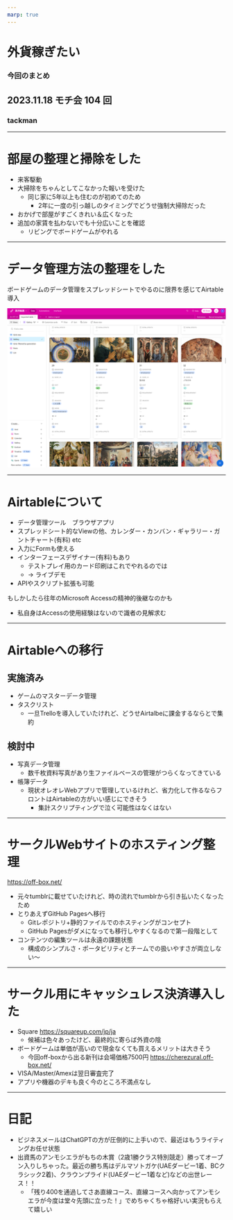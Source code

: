 ```yaml
---
marp: true
---
```


# 外貨稼ぎたい

### 今回のまとめ

## 2023.11.18 モチ会 104 回

### tackman

---

# 部屋の整理と掃除をした

- 来客駆動
- 大掃除をちゃんとしてこなかった報いを受けた
  - 同じ家に5年以上も住むのが初めてのため
    - 2年に一度の引っ越しのタイミングでどうせ強制大掃除だった
- おかげで部屋がすごくきれい＆広くなった
- 追加の家賃を払わないでも十分広いことを確認
  - リビングでボードゲームがやれる

---

# データ管理方法の整理をした

ボードゲームのデータ管理をスプレッドシートでやるのに限界を感じてAirtable導入

![height:300](airtable.png)

---

# Airtableについて

- データ管理ツール　ブラウザアプリ
- スプレッドシート的なViewの他、カレンダー・カンバン・ギャラリー・ガントチャート(有料) etc
- 入力にFormも使える
- インターフェースデザイナー(有料)もあり
  - テストプレイ用のカード印刷はこれでやれるのでは
  - → ライブデモ
- APIやスクリプト拡張も可能

もしかしたら往年のMicrosoft Accessの精神的後継なのかも
- 私自身はAccessの使用経験はないので識者の見解求む

---

# Airtableへの移行

## 実施済み
  - ゲームのマスターデータ管理
  - タスクリスト
    - 一旦Trelloを導入していたけれど、どうせAirtalbeに課金するならとで集約

## 検討中
  - 写真データ管理
    - 数千枚資料写真があり生ファイルベースの管理がつらくなってきている
  - 帳簿データ
    - 現状オレオレWebアプリで管理しているけれど、省力化して作るならフロントはAirtableの方がいい感じにできそう
      - 集計スクリプティングで泣く可能性はなくはない

---

# サークルWebサイトのホスティング整理

https://off-box.net/

- 元々tumblrに載せていたけれど、時の流れでtumblrから引き払いたくなったため
- とりあえずGitHub Pagesへ移行
  - Gitレポジトリ+静的ファイルでのホスティングがコンセプト
  - GitHub Pagesがダメになっても移行しやすくなるので第一段階として
- コンテンツの編集ツールは永遠の課題状態
  - 構成のシンプルさ・ポータビリティとチームでの扱いやすさが両立しない～
---

# サークル用にキャッシュレス決済導入した

- Square https://squareup.com/jp/ja
  - 候補は色々あったけど、最終的に寄らば外資の陰
- ボードゲームは単価が高いので現金なくても買えるメリットは大きそう
  - 今回off-boxから出る新刊は会場価格7500円 https://cherezural.off-box.net/
- VISA/Master/Amexは翌日審査完了
- アプリや機器のデキも良く今のところ不満点なし

---

# 日記

- ビジネスメールはChatGPTの方が圧倒的に上手いので、最近はもうライティングお任せ状態
- 出資馬のアンモシエラがもちの木賞（2歳1勝クラス特別競走）勝ってオープン入りしちゃった。最近の勝ち馬はデルマソトガケ(UAEダービー1着、BCクラシック2着)、クラウンプライド(UAEダービー1着など)などの出世レース！！
  - 「残り400を通過してさあ直線コース、直線コースへ向かってアンモシエラが今度は堂々先頭に立った！」でめちゃくちゃ格好いい実況もらえて嬉しい